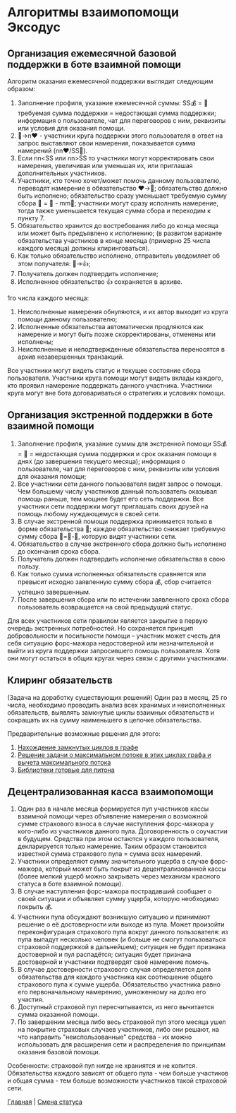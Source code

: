 #  Алгоритмы взаимопомощи Эксодус

## Организация ежемесячной базовой поддержки в боте взаимной помощи

Алгоритм оказания ежемесячной поддержки выглядит следующим образом:

1) Заполнение профиля, указание ежемесячной суммы:  SS💰 = 🙏 требуемая сумма поддержки = недостающая сумма поддержки; информация о пользователе, чат для переговоров с ним, реквизиты или условия для оказания помощи.
2) 👥->n❤️ - участники круга поддержки этого пользователя в ответ на запрос выставляют свои намерения, показывается сумма намерений (nn❤️/SS🙏).
3) Если nn<SS или nn>SS то участники могут корректировать свои намерения, увеличивая или уменьшая их, или приглашая дополнительных участников.
4) Участники, кто точно хочет/может помочь данному пользователю, переводят намерение в обязательство ❤️->🤝; обязательство должно быть исполнено; обязательство сразу уменьшает требуемую сумму сбора 🙏 = 🙏 - mm🤝; участники могут сразу исполнить намерение, тогда также уменьшается текущая сумма сбора и переходим к пункту 7.
5) Обязательство хранится до востребования либо до конца месяца или может быть предъявлено к исполнению; (в развитом варианте обязательства участников в конце месяца (примерно 25 числа каждого месяца) должны клиринговаться).
6) Как только обязательство исполнено, отправитель уведомляет об этом получателя: 🤝->👍;
7) Получатель должен подтвердить исполнение;
8) Исполненное обязательство 👍 сохраняется в архиве.

1го числа каждого месяца: 
1) Неисполненные намерения обнуляются, и их автор выходит из круга помощи данному пользователю; 
2) Исполненные обязательства автоматически продляются как намерение и могут быть позже скорректированы, отменены или исполнены;
3) Неисполненные и неподтвержденные обязательства переносятся в архив незавершенных транзакций.

Все участники могут видеть статус и текущее состояние сбора пользователя. Участники круга помощи могут видеть вклады каждого, кто проявил намерение поддержать данного участника. Участники круга могут вне бота договариваться о стратегиях и условиях помощи. 

## Организация экстренной поддержки в боте взаимной помощи
1) Заполнение профиля, указание суммы для экстренной помощи  SS💰 = 🙏 = недостающая сумма поддержки и срок оказания помощи в днях (до завершения текущего месяца); информация о пользователе, чат для переговоров с ним, реквизиты или условия для оказания помощи;
2) Все участники сети данного пользователя видят запрос о помощи. Чем большему числу участников данный пользователь оказывал помощь раньше, тем мощнее будет его сеть поддержки. Все участники сети поддержки могут приглашать своих друзей на помощь любому нуждающемуся в своей сети.
3) В случае экстренной помощи поддержка принимается только в форме обязательства 🤝; каждое обязательство снижает требуемую сумму сбора 🙏=🙏-🤝, которую видят участники сети. 
3) Обязательство в случае экстренного сбора должно быть исполнено до окончания срока сбора. 
4) Получатель должен  подтвердить исполнение обязательства в свою пользу.
5) Как только сумма исполненных обязательств сравняется или превысит исходно заявленную сумму сбора 💰, сбор считается успешно завершенным.
6) После завершения сбора или по истечении заявленного срока сбора пользователь возвращается на свой предыдущий статус.

Для всех участников сети правилом является закрытие в первую очередь экстренных потребностей. Но сохраняется принцип добровольности и посильности помощи – участник может счесть для себя ситуацию форс-мажора недостоверной или незначительной и выйти из круга поддержки запросившего помощь пользователя. Хотя они могут остаться в общих кругах через связи с другими участниками.

## Клиринг обязательств
(Задача на доработку существующих решений)
Один раз в месяц, 25 го числа, необходимо проводить анализ всех хранимых и неисполненных обязательств, выявлять замкнутые циклы взаимных обязательств и сокращать их на сумму наименьшего в цепочке обязательства. 

Предварительные возможные решения для этого: 
1) [ Нахождение замкнутых циклов в графе](https://coderoad.ru/29244965/%D0%9D%D0%B0%D1%85%D0%BE%D0%B6%D0%B4%D0%B5%D0%BD%D0%B8%D0%B5-%D0%B2%D1%81%D0%B5%D1%85-%D0%B7%D0%B0%D0%BC%D0%BA%D0%BD%D1%83%D1%82%D1%8B%D1%85-%D1%86%D0%B8%D0%BA%D0%BB%D0%BE%D0%B2-%D0%B2-%D0%B3%D1%80%D0%B0%D1%84%D0%B5) 
2)  [Решение задачи о максимальном потоке в этих циклах графа и вычета максимального потока](https://ru.wikipedia.org/wiki/%D0%97%D0%B0%D0%B4%D0%B0%D1%87%D0%B0_%D0%BE_%D0%BC%D0%B0%D0%BA%D1%81%D0%B8%D0%BC%D0%B0%D0%BB%D1%8C%D0%BD%D0%BE%D0%BC_%D0%BF%D0%BE%D1%82%D0%BE%D0%BA%D0%B5#:~:text=%D0%92%20%D1%82%D0%B5%D0%BE%D1%80%D0%B8%D0%B8%20%D0%BE%D0%BF%D1%82%D0%B8%D0%BC%D0%B8%D0%B7%D0%B0%D1%86%D0%B8%D0%B8%20%D0%B8%20%D1%82%D0%B5%D0%BE%D1%80%D0%B8%D0%B8,%D1%81%D1%83%D0%BC%D0%BC%D0%B0%20%D0%BF%D0%BE%D1%82%D0%BE%D0%BA%D0%BE%D0%B2%20%D0%B2%20%D1%81%D1%82%D0%BE%D0%BA%20%D0%BC%D0%B0%D0%BA%D1%81%D0%B8%D0%BC%D0%B0%D0%BB%D1%8C%D0%BD%D0%B0) 
3) [Библиотеки готовые для питона](https://networkx.org/documentation/networkx-1.9.1/reference/generated/networkx.algorithms.cycles.simple_cycles.html#simple-cycles)

## Децентрализованная касса взаимопомощи
1) Один раз в начале месяца формируется пул участников кассы взаимной помощи через объявление намерения о возможной сумме страхового взноса в случае наступления форс-мажора у кого-либо из участников данного пула. Договоренность о соучастии в будущем. Средства при этом остаются у каждого пользователя, декларируется только намерение. Таким образом становится известной сумма страхового пула = сумма всех намерений.
2) Участники определяют сумму значительного ущерба в случае форс-мажора, который может быть покрыт из децентрализованной кассы (более мелкий ущерб можно закрывать через механизм красного статуса в боте взаимной помощи).
3) В случае наступления форс-мажора пострадавший сообщает о своей ситуации и объявляет сумму ущерба, которую необходимо покрыть 💰.
4) Участники пула обсуждают возникшую ситуацию и принимают решение о её достоверности или выходе из пула. Может произойти переконфигурация страхового пула вокруг данного пользователя: из пула выпадут несколько человек (и больше не смогут пользоваться страховой поддержкой в дальнейшем); ситуация не будет признана достоверной и пул распадётся; ситуация будет признана достоверной и участники подтвердят своё намерение помочь.
5) В случае достоверности страхового случая определяется доля обязательства для каждого участника как соотношение общего страхового пула к сумме ущерба. Обязательство участника равно его первоначальному намерению, умноженному на долю его участия.
6) Доступный страховой пул пересчитывается, из него вычитается сумма оказанной помощи. 
7) По завершении месяца либо весь страховой пул этого месяца ушел на покрытие страховых случаев участников, либо они решают, на что направить "неиспользованные" средства - их можно использовать для расширения сети и распределения по принципам оказания базовой помощи. 

Особенности: страховой пул нигде не храниятся и не копится. Обязательства каждого зависят от общего пула - чем больше участиков и общая сумма - тем больше возможности участников такой страховой сети. 

[Главная](../index.md) |
[Смена статуса](../actions/change_status.md)
